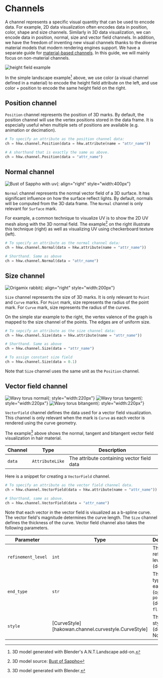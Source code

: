 # Channels

A channel represents a specific visual quantity that can be used to encode data. For example, 2D
data visualization often encodes data in position, color, shape and size channels. Similarly in 3D
data visualization, we can encode data in position, normal, size and vector field channels. In
addition, we have the freedom of inventing new visual channels thanks to the diverse material models
that modern rendering engines support. We have a separate guide for [material-based
channels](material.md). In this guide, we will mainly focus on non-material channels.

![height field example](../images/height_field.svg)

In the simple landscape example[^1] above, we use color (a visual channel defined in a material) to
encode the height field attribute on the left, and use color + position to encode the same height
field on the right.

[^1]: 3D model generated with Blender's A.N.T.Landscape add-on.

## Position channel

`Position` channel represents the position of 3D marks. By default, the position channel will
use the vertex positions stored in the data frame. It is especially useful when multiple sets of
positions are available (e.g. animation or decimation).

```py
# To specify an attribute as the position channel data:
ch = hkw.channel.Position(data = hkw.attribute(name = "attr_name"))

# A shorthand that is exactly the same as above.
ch = hkw.channel.Position(data = "attr_name")
```

## Normal channel

![Bust of Sappho with uv](../images/bust_uv.svg){: align="right" style="width:400px"}

`Normal` channel represents the normal vector field of a 3D surface. It has significant influence on
how the surface reflect lights. By default, normals will be computed from the 3D data frame. The
`Normal` channel is only relevant for `Surface` mark.

For example, a common technique to visualize UV is to show the 2D UV mesh along with the 3D normal
field. The example[^2] on the right illustrate this technique (right) as well as visualizing UV using
checkerboard texture (left).

[^2]: 3D model source: [Bust of Sappho](https://www.thingiverse.com/thing:14565)

```py
# To specify an attribute as the normal channel data:
ch = hkw.channel.Normal(data = hkw.attribute(name = "attr_name"))

# Shorthand. Same as above
ch = hkw.channel.Normal(data = "attr_name")
```

## Size channel

![Origamix rabbit](../images/star.svg){: align="right" style="width:200px"}

`Size` channel represents the size of 3D marks. It is only relevant to `Point` and `Curve` marks.
For `Point` mark, size represents the radius of the point mark. For `Curve` mark, size represents
the radius of the curves.

On the simple star example to the right, the vertex valence of the graph is mapped to the size
channel of the points. The edges are of uniform size.

```py
# To sepcify an attribute as the size channel data:
ch = hkw.channel.Size(data = hkw.attribute(name = "attr_name"))

# Shorthand. Same as above
ch = hkw.channel.Size(data = "attr_name")

# To assign constant size field
ch = hkw.channel.Size(data = 0.1)
```

Note that `Size` channel uses the same unit as the `Position` channel.

## Vector field channel

![Wavy torus normal](../images/wavy_torus_normal.png){: style="width:220px"}
![Wavy torus tangent](../images/wavy_torus_tangent.png){: style="width:220px"}
![Wavy torus bitangent](../images/wavy_torus_bitangent.png){: style="width:220px"}

`VectorField` channel defines the data used for a vector field visualization. This channel is only
relevant when the mark is `Curve` as each vector is rendered using the curve geometry.

The example[^3] above shows the normal, tangent and bitangent vector field visualization in hair
material.

[^3]: 3D model generated with Blender.

| Channel | Type | Description |
|-----------|------|-------------|
| `data` | `AttributeLike` | The attribute containing vector field data |


Here is a snippet for creating a `VectorField` channel.

```py
# To specify an attribute as the vector field channel data.
ch = hkw.channel.VectorField(data = hkw.attribute(name = "attr_name"))

# Shorthand, same as above.
ch = hkw.channel.VectorField(data = "attr_name")
```

Note that each vector in the vector field is visualized as a b-spline curve. The vector field's
magnitude determines the curve length. The `Size` channel defines the thickness of the curve.
Vector field channel also takes the following parameters.

| Parameter | Type | Description |
|-----------|------|-------------|
| `refinement_level` | `int` | The refinement level (default: 0) |
| `end_type` | `str` | The end type of each vector (options: `point` (default), `flat`) |
| `style` | [CurveStyle][hakowan.channel.curvestyle.CurveStyle] | The curve style to use (default: None) |

